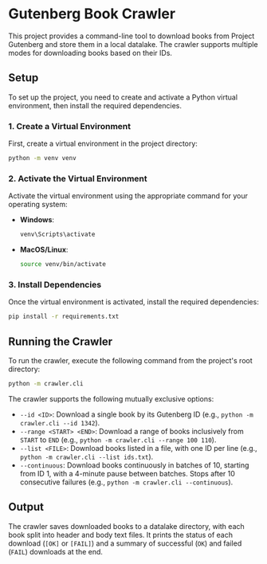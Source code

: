 # Gutenberg Book Crawler

This project provides a command-line tool to download books from Project Gutenberg and store them in a local datalake. The crawler supports multiple modes for downloading books based on their IDs.

## Setup

To set up the project, you need to create and activate a Python virtual environment, then install the required dependencies.

### 1. Create a Virtual Environment

First, create a virtual environment in the project directory:

```bash
python -m venv venv
```

### 2. Activate the Virtual Environment

Activate the virtual environment using the appropriate command for your operating system:

- **Windows**:
  ```bash
  venv\Scripts\activate
  ```

- **MacOS/Linux**:
  ```bash
  source venv/bin/activate
  ```

### 3. Install Dependencies

Once the virtual environment is activated, install the required dependencies:

```bash
pip install -r requirements.txt
```

## Running the Crawler

To run the crawler, execute the following command from the project's root directory:

```bash
python -m crawler.cli
```

The crawler supports the following mutually exclusive options:

- `--id <ID>`: Download a single book by its Gutenberg ID (e.g., `python -m crawler.cli --id 1342`).
- `--range <START> <END>`: Download a range of books inclusively from `START` to `END` (e.g., `python -m crawler.cli --range 100 110`).
- `--list <FILE>`: Download books listed in a file, with one ID per line (e.g., `python -m crawler.cli --list ids.txt`).
- `--continuous`: Download books continuously in batches of 10, starting from ID 1, with a 4-minute pause between batches. Stops after 10 consecutive failures (e.g., `python -m crawler.cli --continuous`).

## Output

The crawler saves downloaded books to a datalake directory, with each book split into header and body text files. It prints the status of each download (`[OK]` or `[FAIL]`) and a summary of successful (`OK`) and failed (`FAIL`) downloads at the end.